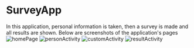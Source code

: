 # SurveyApp
 In this application, personal information is taken, then a survey is made and all results are shown.
 Below are screenshots of the application's pages
 ![homePage](https://github.com/fundaese/SurveyApp/assets/26959557/6e17bf0f-40d8-4a50-b2df-56a93587f435)
![personActivity](https://github.com/fundaese/SurveyApp/assets/26959557/ab0e728a-9c1e-45e2-8ae1-5fc7b0549faa)
![customActivity](https://github.com/fundaese/SurveyApp/assets/26959557/a672c0d7-0afa-433b-b83b-f983613a4a4a)
![resultActivity](https://github.com/fundaese/SurveyApp/assets/26959557/d7500a4e-1f38-4648-a601-e5ecabac0c67)
